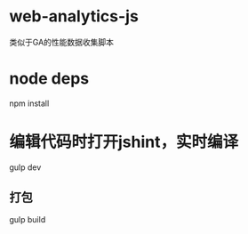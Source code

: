 # web-analytics-js
类似于GA的性能数据收集脚本


# node deps
npm install

# 编辑代码时打开jshint，实时编译
gulp dev

## 打包
gulp build
